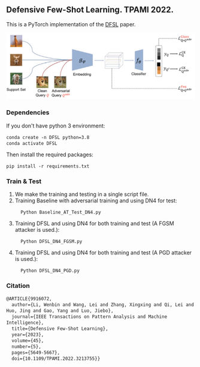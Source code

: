 ## Defensive Few-Shot Learning. TPAMI 2022.
This is a PyTorch implementation of the [DFSL](https://ieeexplore.ieee.org/document/9916072) paper.

<img src='flowchart.png' width=600/>

### Dependencies

If you don't have python 3 environment:
```
conda create -n DFSL python=3.8
conda activate DFSL
```
Then install the required packages:
```
pip install -r requirements.txt
```

### Train & Test

1. We make the training and testing in a single script file.
2. Training Baseline with adversarial training and using DN4 for test:
    ```shell
      Python Baseline_AT_Test_DN4.py
    ```
3. Training DFSL and using DN4 for both training and test (A FGSM attacker is used.):
    ```shell
      Python DFSL_DN4_FGSM.py
    ```
4. Training DFSL and using DN4 for both training and test (A PGD attacker is used.):
    ```shell
      Python DFSL_DN4_PGD.py
    ```

### Citation

```
@ARTICLE{9916072,
  author={Li, Wenbin and Wang, Lei and Zhang, Xingxing and Qi, Lei and Huo, Jing and Gao, Yang and Luo, Jiebo},
  journal={IEEE Transactions on Pattern Analysis and Machine Intelligence}, 
  title={Defensive Few-Shot Learning}, 
  year={2023},
  volume={45},
  number={5},
  pages={5649-5667},
  doi={10.1109/TPAMI.2022.3213755}}
```
